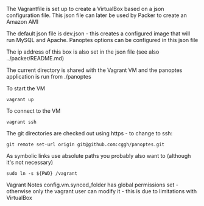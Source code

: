 The Vagrantfile is set up to create a VirtualBox based on a json configuration file.
This json file can later be used by Packer to create an Amazon AMI

The default json file is dev.json - this creates a configured image that will run MySQL and Apache.
Panoptes options can be configured in this json file

The ip address of this box is also set in the json file (see also ../packer/README.md)

The current directory is shared with the Vagrant VM and the panoptes application is run from ./panoptes

To start the VM
```
vagrant up
```
To connect to the VM
```
vagrant ssh
```

The git directories are checked out using https - to change to ssh:
```
git remote set-url origin git@github.com:cggh/panoptes.git
```
As symbolic links use absolute paths you probably also want to (although it's not necessary)
```
sudo ln -s ${PWD} /vagrant
```
Vagrant Notes
config.vm.synced_folder has global permissions set - otherwise only the vagrant user can modify it - this is due to limitations with VirtualBox
